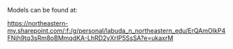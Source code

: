 Models can be found at:

https://northeastern-my.sharepoint.com/:f:/g/personal/labuda_n_northeastern_edu/ErQAmOIkP4FNjh9tq3sRm8oBMmqdKA-LhRD2yXrIP5SsSA?e=ukaxrM
